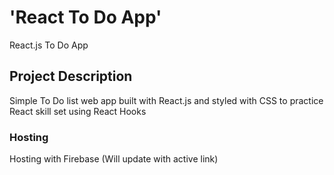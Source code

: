# 'React To Do App'

React.js To Do App

## Project Description

Simple To Do list web app built with React.js and styled with CSS to practice React skill set using React Hooks

### Hosting

Hosting with Firebase (Will update with active link)